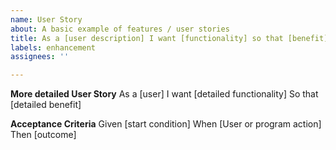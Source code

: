 ```yaml
---
name: User Story
about: A basic example of features / user stories
title: As a [user description] I want [functionality] so that [benefit]
labels: enhancement
assignees: ''

---
```


**More detailed User Story**
As a [user]
I want [detailed functionality]
So that [detailed benefit]

**Acceptance Criteria**
Given [start condition]
When [User or program action]
Then [outcome]
